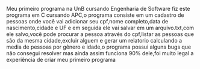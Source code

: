 Meu primeiro programa na UnB cursando Engenharia de Software
fiz este programa em C cursando APC,o programa consiste em um cadastro de pessoas onde você vai adicionar seu cpf,nome completo,data de nascimento,cidade e UF e em seguida ele vai salvar em um arquivo.txt,com ele salvo,você pode procurar a pessoa através do cpf,listar as pessoas que são da mesma cidade,excluir alguem e gerar um relatorio calculando a media de pessoas por gênero e idade,o programa possui alguns bugs que não consegui resolver mas ainda assim funciona 90% dele,foi muito legal a experiência de criar meu primeiro programa 
